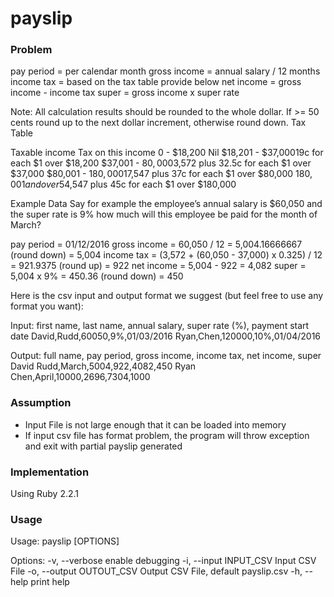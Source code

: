 # payslip

### Problem  ###
pay period = per calendar month
gross income = annual salary / 12 months
income tax = based on the tax table provide below
net income = gross income - income tax
super = gross income x super rate

Note: All calculation results should be rounded to the whole dollar. If >= 50 cents round up to the next dollar increment, otherwise round down.
Tax Table

Taxable income   Tax on this income
0 - $18,200     Nil
$18,201 - $37,00019c for each $1 over $18,200
$37,001 - $80,000$3,572 plus 32.5c for each $1 over $37,000
$80,001 - $180,000$17,547 plus 37c for each $1 over $80,000
$180,001 and over$54,547 plus 45c for each $1 over $180,000

Example Data
Say for example the employee’s annual salary is $60,050 and the super rate is 9% how much will this employee be paid for the month of March?

pay period = 01/12/2016
gross income = 60,050 / 12 = 5,004.16666667 (round down) = 5,004
income tax = (3,572 + (60,050 - 37,000) x 0.325) / 12  = 921.9375 (round up) = 922
net income = 5,004 - 922 = 4,082
super = 5,004 x 9% = 450.36 (round down) = 450

Here is the csv input and output format we suggest (but feel free to use any format you want):

Input: 
first name, last name, annual salary, super rate (%), payment start date
David,Rudd,60050,9%,01/03/2016
Ryan,Chen,120000,10%,01/04/2016

Output: 
full name, pay period, gross income, income tax, net income, super
David Rudd,March,5004,922,4082,450
Ryan Chen,April,10000,2696,7304,1000


### Assumption ###
- Input File is not large enough that it can be loaded into memory
- If input csv file has format problem, the program will throw exception and exit with partial payslip generated

### Implementation ###
Using Ruby 2.2.1

### Usage ###
Usage:
    payslip [OPTIONS]

Options:
    -v, --verbose                 enable debugging
    -i, --input INPUT_CSV         Input CSV File
    -o, --output OUTOUT_CSV       Output CSV File, default payslip.csv
    -h, --help                    print help
    

